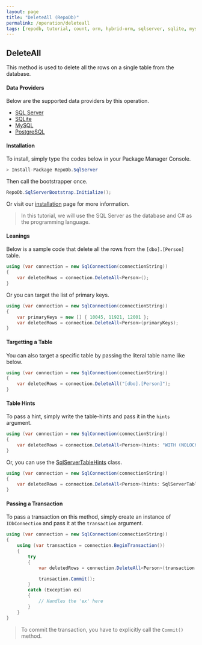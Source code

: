 ```yaml
---
layout: page
title: "DeleteAll (RepoDb)"
permalink: /operation/deleteall
tags: [repodb, tutorial, count, orm, hybrid-orm, sqlserver, sqlite, mysql, postgresql]
---
```


## DeleteAll

This method is used to delete all the rows on a single table from the database.

#### Data Providers

Below are the supported data providers by this operation.

- [SQL Server](https://www.nuget.org/packages/RepoDb.SqlServer)
- [SQLite](https://www.nuget.org/packages/RepoDb.SqLite)
- [MySQL](https://www.nuget.org/packages/RepoDb.MySql)
- [PostgreSQL](https://www.nuget.org/packages/RepoDb.PostgreSql)

#### Installation

To install, simply type the codes below in your Package Manager Console.

```csharp
> Install-Package RepoDb.SqlServer
```

Then call the bootstrapper once.

```csharp
RepoDb.SqlServerBootstrap.Initialize();
```

Or visit our [installation](/tutorials/installation) page for more information.

> In this tutorial, we will use the SQL Server as the database and C# as the programming language.

#### Leanings

Below is a sample code that delete all the rows from the `[dbo].[Person]` table.

```csharp
using (var connection = new SqlConnection(connectionString))
{
	var deletedRows = connection.DeleteAll<Person>();
}
```

Or you can target the list of primary keys.

```csharp
using (var connection = new SqlConnection(connectionString))
{
	var primaryKeys = new [] { 10045, 11921, 12001 }; 
	var deletedRows = connection.DeleteAll<Person>(primaryKeys);
}
```

#### Targetting a Table

You can also target a specific table by passing the literal table name like below.

```csharp
using (var connection = new SqlConnection(connectionString))
{
	var deletedRows = connection.DeleteAll("[dbo].[Person]");
}
```

#### Table Hints

To pass a hint, simply write the table-hints and pass it in the `hints` argument.

```csharp
using (var connection = new SqlConnection(connectionString))
{
	var deletedRows = connection.DeleteAll<Person>(hints: "WITH (NOLOCK)");
}
```

Or, you can use the [SqlServerTableHints](/class/sqlservertablehints) class.

```csharp
using (var connection = new SqlConnection(connectionString))
{
	var deletedRows = connection.DeleteAll<Person>(hints: SqlServerTableHints.TabLock);
}
```

#### Passing a Transaction

To pass a transaction on this method, simply create an instance of `IDbConnection` and pass it at the `transaction` argument.

```csharp
using (var connection = new SqlConnection(connectionString))
{
	using (var transaction = connection.BeginTransaction())
	{
		try
		{
			var deletedRows = connection.DeleteAll<Person>(transaction: transaction);

			transaction.Commit();
		}
		catch (Exception ex)
		{
			// Handles the 'ex' here
		}
	}
}
```

> To commit the transaction, you have to explicitly call the `Commit()` method.



